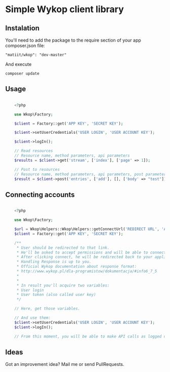 
# Simple Wykop client library

## Instalation

You'll need to add the package to the require section of your app composer.json file:

    "matiit/wkop": "dev-master"

And execute

    composer update


## Usage


```php

    <?php

	use Wkop\Factory;

    $client = Factory::get('APP KEY', 'SECRET KEY');

    $client->setUserCredentials('USER LOGIN', 'USER ACCOUNT KEY');

    $client->logIn();

	// Read resources
	// Resource name, method parameters, api parameters
	$results = $client->get('stream', ['index'], ['page' => 1]);

	// Post to resources
	// Resource name, method parameters, api parameters, post parameters
	$result = $client->post('entries', ['add'], [], ['body' => "test"]);
```

## Connecting accounts


```php

	<?php

	use Wkop\Factory;

	$url = Wkop\Helpers::Wkop\Helpers::getConnectUrl('REDIRECT URL', 'APP KEY', 'SECRET KEY');
	$client = Factory::get('APP KEY', 'SECRET KEY');

    /**
     * User should be redirected to that link.
	 * He'll be asked to accept permissions and will be able to connect.
	 * After clicking connect, he will be redirected back to your application to the REDIRECT URL
	 * Handling Response is up to you.
	 * Official Wykop documentation about response format:
	 * http://www.wykop.pl/dla-programistow/dokumentacja/#info6_7_5
	 *
     *
     * In result you'll acquire two variables:
     * User login
     * User token (also called user key)
     */

    // Here, get those variables.

    // And use them:
    $client->setUserCredentials('USER LOGIN', 'USER ACCOUNT KEY');
    $client->logIn();

    // From this moment, you will be able to make API calls as logged user.
```

## Ideas

Got an improvement idea? Mail me or send PullRequests.
